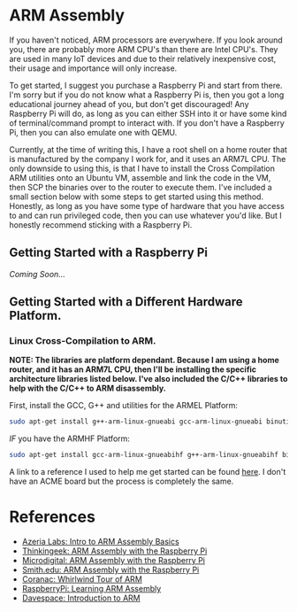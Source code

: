 # ARM Assembly

If you haven't noticed, ARM processors are everywhere. If you look around you, there are probably more ARM CPU's than there are Intel CPU's. They are used in many IoT devices and due to their relatively inexpensive cost, their usage and importance will only increase.

To get started, I suggest you purchase a Raspberry Pi and start from there. I'm sorry but if you do not know what a Raspberry Pi is, then you got a long educational journey ahead of you, but don't get discouraged! Any Raspberry Pi will do, as long as you can either SSH into it or have some kind of terminal/command prompt to interact with. If you don't have a Raspberry Pi, then you can also emulate one with QEMU.

Currently, at the time of writing this, I have a root shell on a home router that is manufactured by the company I work for, and it uses an ARM7L CPU. The only downside to using this, is that I have to install the Cross Compilation ARM utilities onto an Ubuntu VM, assemble and link the code in the VM, then SCP the binaries over to the router to execute them. I've included a small section below with some steps to get started using this method. Honestly, as long as you have some type of hardware that you have access to and can run privileged code, then you can use whatever you'd like. But I honestly recommend sticking with a Raspberry Pi.

## Getting Started with a Raspberry Pi
*Coming Soon...*

## Getting Started with a Different Hardware Platform.
### Linux Cross-Compilation to ARM.
**NOTE: The libraries are platform dependant. Because I am using a home router, and it has an ARM7L CPU, then I'll be installing the specific architecture libraries listed below. I've also included the C/C++ libraries to help with the C/C++ to ARM disassembly.**

First, install the GCC, G++ and utilities for the ARMEL Platform:
```bash
sudo apt-get install g++-arm-linux-gnueabi gcc-arm-linux-gnueabi binutils-arm-linux-gnueabi libncurses5-dev libc6-armel-cross
```

_IF_ you have the ARMHF Platform:
```bash
sudo apt-get install gcc-arm-linux-gnueabihf g++-arm-linux-gnueabihf binutils-arm-linux-gnueabihf libncurses5-dev libc6-armhf-cross
```

A link to a reference I used to help me get started can be found [here][1]. I don't have an ACME board but the process is completely the same.

# References
* [Azeria Labs: Intro to ARM Assembly Basics](https://azeria-labs.com/writing-arm-assembly-part-1/)
* [Thinkingeek: ARM Assembly with the Raspberry Pi](https://thinkingeek.com/2013/01/09/arm-assembler-raspberry-pi-chapter-1/)
* [Microdigital: ARM Assembly with the Raspberry Pi](http://www.microdigitaled.com/ARM/ASM_ARM/Software/ARM_Assembly_Programming_Using_Raspberry_Pi_GUI.pdf)
* [Smith.edu: ARM Assembly with the Raspberry Pi](http://www.science.smith.edu/dftwiki/index.php/Tutorial:_Assembly_Language_with_the_Raspberry_Pi#Assemble.2C_Compile.2C_and_Run.21)
* [Coranac: Whirlwind Tour of ARM](https://www.coranac.com/tonc/text/asm.htm)
* [RaspberryPi: Learning ARM Assembly](https://www.raspberrypi.org/forums/viewtopic.php?t=22820)
* [Davespace: Introduction to ARM](http://www.davespace.co.uk/arm/introduction-to-arm/)

[1]: https://www.acmesystems.it/arm9_toolchain
